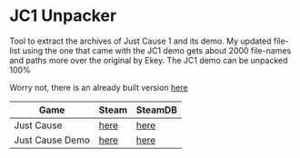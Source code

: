 # JC1 Unpacker
Tool to extract the archives of Just Cause 1 and its demo. My updated file-list using the one that came with the JC1 demo gets about 2000 file-names and paths more over the original by Ekey. The JC1 demo can be unpacked 100%

Worry not, there is an already built version [here](https://github.com/LukeJC3/JC1-Unpacker/releases)

| Game   | Steam   | SteamDB   |
|---      |---    |---    |
| Just Cause | [here](https://store.steampowered.com/app/6880) | [here](https://steamdb.info/app/6880)
| Just Cause Demo | [here](https://store.steampowered.com/app/6930) | [here](https://steamdb.info/app/6930)
